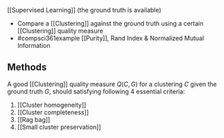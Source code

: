[[Supervised Learning]] (the ground truth is available)
- Compare a [[Clustering]] against the ground truth using a certain [[Clustering]] quality measure
- #compsci361example [[Purity]], Rand Index & Normalized Mutual Information
## Methods
A good [[Clustering]] quality measure $Q(C,G)$ for a clustering $C$ given the ground truth $G$, should satisfying following 4 essential criteria:
1. [[Cluster homogeneity]]
2. [[Cluster completeness]]
3. [[Rag bag]]
4. [[Small cluster preservation]]